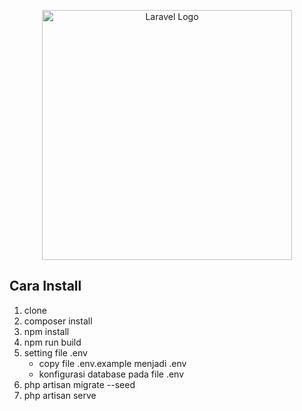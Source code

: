<p align="center"><a href="https://laravel.com" target="_blank"><img src="https://raw.githubusercontent.com/laravel/art/master/logo-lockup/5%20SVG/2%20CMYK/1%20Full%20Color/laravel-logolockup-cmyk-red.svg" width="400" alt="Laravel Logo"></a></p>

## Cara Install

1. clone
2. composer install
3. npm install
4. npm run build
5. setting file .env
    - copy file .env.example menjadi .env
    - konfigurasi database pada file .env
6. php artisan migrate --seed
7. php artisan serve
